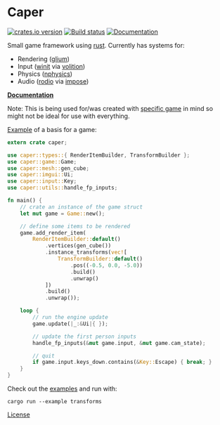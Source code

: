 # Caper
[![crates.io version](https://img.shields.io/crates/v/caper.svg)](https://crates.io/crates/caper)
[![Build status](https://travis-ci.org/shockham/caper.svg?branch=master)](https://travis-ci.org/shockham/caper)
[![Documentation](https://docs.rs/caper/badge.svg)](https://docs.rs/caper)

Small game framework using [rust](https://www.rust-lang.org/).
Currently has systems for:
- Rendering ([glium](https://github.com/tomaka/glium))
- Input ([winit](https://github.com/tomaka/winit) via [volition](https://github.com/shockham/volition))
- Physics ([nphysics](https://github.com/sebcrozet/nphysics))
- Audio ([rodio](https://github.com/tomaka/rodio) via [impose](https://github.com/shockham/impose))

[**Documentation**](https://shockham.github.io/caper/caper/)

Note: This is being used for/was created with [specific game](https://twitter.com/SHockham/status/821691014863798272) in mind so might not be ideal for use with everything.

[Example](https://github.com/shockham/caper/blob/master/examples/simple.rs) of a basis for a game:
```rust
extern crate caper;

use caper::types::{ RenderItemBuilder, TransformBuilder };
use caper::game::Game;
use caper::mesh::gen_cube;
use caper::imgui::Ui;
use caper::input::Key;
use caper::utils::handle_fp_inputs;

fn main() {
    // crate an instance of the game struct
    let mut game = Game::new();

    // define some items to be rendered
    game.add_render_item(
        RenderItemBuilder::default()
            .vertices(gen_cube())
            .instance_transforms(vec![
                TransformBuilder::default()
                    .pos((-0.5, 0.0, -5.0))
                    .build()
                    .unwrap()
            ])
            .build()
            .unwrap());

    loop {
        // run the engine update
        game.update(|_:&Ui|{ });

        // update the first person inputs
        handle_fp_inputs(&mut game.input, &mut game.cam_state);

        // quit
        if game.input.keys_down.contains(&Key::Escape) { break; }
    }
}
```

Check out the [examples](https://github.com/shockham/caper/tree/master/examples) and run with:
```
cargo run --example transforms
```

[License](https://github.com/shockham/caper/blob/master/LICENSE.md)
